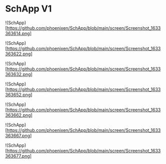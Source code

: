# SchApp V1

!(SchApp)[https://github.com/phoenixen/SchApp/blob/main/screen/Screenshot_1633363614.png]

!(SchApp)[https://github.com/phoenixen/SchApp/blob/main/screen/Screenshot_1633363622.png]

!(SchApp)[https://github.com/phoenixen/SchApp/blob/main/screen/Screenshot_1633363632.png]

!(SchApp)[https://github.com/phoenixen/SchApp/blob/main/screen/Screenshot_1633363652.png]

!(SchApp)[https://github.com/phoenixen/SchApp/blob/main/screen/Screenshot_1633363662.png]

!(SchApp)[https://github.com/phoenixen/SchApp/blob/main/screen/Screenshot_1633363667.png]

!(SchApp)[https://github.com/phoenixen/SchApp/blob/main/screen/Screenshot_1633363677.png]
